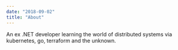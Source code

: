 ```yaml
---
date: "2018-09-02"
title: "About"
---
```


An ex .NET developer learning the world of distributed systems via kubernetes, go, terraform and the unknown.
